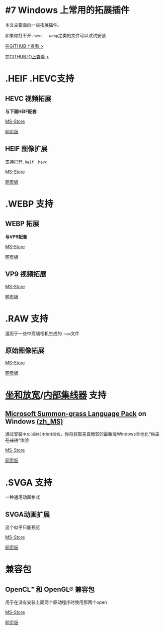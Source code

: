 # #7 Windows 上常用的拓展插件
本文主要面向一些拓展插件。

如果你打不开`.hevc  .webp`之类的文件可以试试安装

[在GITHUB上查看 >](https://github.com/kdXiaoyi/kdxiaoyi.github.io/blob/main/blogs/2022/7.md)

[在GITHUB.IO上查看 >](https://kdxiaoyi.github.io/blogs/2022/7)

# .HEIF .HEVC支持
## HEVC 视频拓展
**与下面HEIF配套**

[MS-Store](https://kdxiaoyi.github.io/api/jump.htm?back=1&u=ms-windows-store://pdp/?ProductId=9N4WGH0Z6VHQ)

[网页版](https://apps.microsoft.com/store/detail/9N4WGH0Z6VHQ)
## HEIF 图像扩展
支持打开`.heif .hevc`

[MS-Store](https://kdxiaoyi.github.io/api/jump.htm?back=1&u=ms-windows-store://pdp/?ProductId=9PMMSR1CGPWG)

[网页版](https://apps.microsoft.com/store/detail/9PMMSR1CGPWG)

# .WEBP 支持
## WEBP 拓展
**与VP9配套**

[MS-Store](https://kdxiaoyi.github.io/api/jump.htm?back=1&u=ms-windows-store://pdp/?ProductId=9N4D0MSMP0PT)

[网页版](https://apps.microsoft.com/store/detail/9N4D0MSMP0PT)
## VP9 视频拓展
[MS-Store](https://kdxiaoyi.github.io/api/jump.htm?back=1&u=ms-windows-store://pdp/?ProductId=9N4D0MSMP0PT)

[网页版](https://apps.microsoft.com/store/detail/9N4D0MSMP0PT)

# .RAW 支持
适用于一些中高端相机生成的`.raw`文件
## 原始图像拓展
[MS-Store](https://kdxiaoyi.github.io/api/jump.htm?back=1&u=ms-windows-store://pdp/?ProductId=9NCTDW2W1BH8)

[网页版](https://apps.microsoft.com/store/detail/9NCTDW2W1BH8)

# [坐和放宽](https://jikipedia.com/definition/732345544)/[内部集线器](https://jikipedia.com/definition/757556556) 支持
## [Microsoft Summon-grass Language Pack](https://jikipedia.com/definition/946037080) on Windows [(zh_MS)](https://jikipedia.com/definition/170119263)
通过安装`中文(简体)本地体验包`，你将获取来自微软的最新版Windows本地化“~~你正在成功~~”体验

[MS-Store](https://kdxiaoyi.github.io/api/jump.htm?back=1&u=ms-windows-store://pdp/?ProductId=9NRMNT6GMZ70)

[网页版](https://apps.microsoft.com/store/detail/9NRMNT6GMZ70)

# .SVGA 支持
一种通用动画格式
## SVGA动画扩展
这个似乎只能预览

[MS-Store](https://kdxiaoyi.github.io/api/jump.htm?back=1&u=ms-windows-store://pdp/?ProductId=9P4R5J0HJL8T)

[网页版](https://apps.microsoft.com/store/detail/9P4R5J0HJL8T)

# 兼容包
## OpenCL™ 和 OpenGL® 兼容包
用于在没有安装上面两个驱动程序时使用那两个open

[MS-Store](https://kdxiaoyi.github.io/api/jump.htm?back=1&u=ms-windows-store://pdp/?ProductId=NQPSL29BFFF)

[网页版](https://apps.microsoft.com/store/detail/NQPSL29BFFF)
